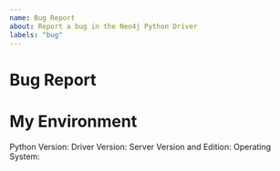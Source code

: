 ```yaml
---
name: Bug Report
about: Report a bug in the Neo4j Python Driver
labels: "bug"
---
```


<!--
    If you are an Enterprise customer, you might want to head over to our
    [Customer Support Portal](https://support.neo4j.com/).
-->

<!--
    If you are unsure about the usage of the driver, this issue tracker is not
    the right place to ask. Please use one of the following channels instead:

    - Neo4j Online Community: https://community.neo4j.com/
    - StackOverflow: https://stackoverflow.com/questions/tagged/neo4j+python
    - Discord: https://discord.gg/neo4j
    - Neo4j Support Portal if you are an enterprise customer:
      https://support.neo4j.com/

    or check the documentation:

    - API documentation: https://neo4j.com/docs/api/python-driver/current/
    - Driver manual: https://neo4j.com/docs/python-manual/current/
-->

<!--
    Make sure you've searched the issue tracker for similar issues first.
-->


# Bug Report
<!-- description of the found bug -->

<!--
    Information to include:

    Often, driver debug logs go a long way.
    See https://neo4j.com/docs/api/python-driver/current/api.html#logging on
    how to enable them.

    Also, **full** stacktraces are very helpful if Exceptions are involved.

    A minimal reproducer if possible
    https://stackoverflow.com/help/minimal-reproducible-example
-->


# My Environment
Python Version: <!-- output of `python -VV` -->
Driver Version: <!-- can be found with `python -m pip show neo4j` -->
Server Version and Edition: <!-- e.g., Neo4j 4.4.3 enterprise cluster -->
Operating System: <!-- e.g., Windows 10, Ubuntu 18.04, macOS 10.15 -->
